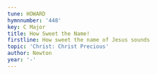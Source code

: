 ```yaml
---
tune: HOWARD
hymnnumber: '448'
key: C Major
title: How Sweet the Name!
firstline: How sweet the name of Jesus sounds
topic: 'Christ: Christ Precious'
author: Newton
year: '-'
---
```

